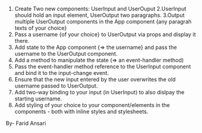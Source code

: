1. Create Two new components: UserInput and UserOuput
2.UserInput should hold an input element, UserOutput two paragraphs.
3.Output multiple UserOutput components in the App component {any paragrah texts of your choice}
4. Pass a username {of your choice} to UserOutput via props and display it there.
5. Add state to the App component {=> the username} and pass the username to the UserOutput component.
6. Add a method to manipulate the state (=> an event-handler method)
7. Pass the event-handler method reference to the UserInput component and bind it to the input-change event.
8. Ensure that the new input entered by the user overwrites the old username passed to UserOutput.
9. Add two-way binding to your input (in UserInput) to also dislpay the starting username.
10. Add styling of your choice to your component/elements in the components - both with inline styles and stylesheets.


By- Farid Ansari